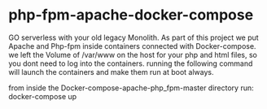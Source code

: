 # php-fpm-apache-docker-compose

GO serverless with your old legacy Monolith. As part of this project we put Apache and Php-fpm inside containers connected with 
Docker-compose.
we left the Volume of /var/www on the host for your php and html files, so you dont need to log into the containers.
running the following command will launch the containers and make them run at boot always.

from inside the Docker-compose-apache-php_fpm-master directory run:
docker-compose up

